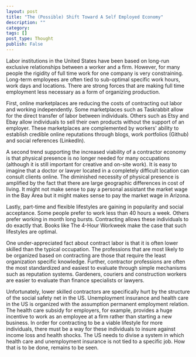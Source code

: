 ```yaml
---
layout: post
title: "The (Possible) Shift Toward A Self Employed Economy"
description: ""
category: 
tags: []
post_type: Thought
publish: False
---
```

Labor institutions in the United States have been based on long-run exclusive relationships between a worker and a firm. However, for many people the rigidity of full time work for one company is very constraining. Long-term employees are often tied to sub-optimal specific work hours, work days and locations. There are strong forces that are making full time employment less necessary as a form of organizing production. 

First, online marketplaces are reducing the costs of contracting out labor and working independently. Some marketplaces such as Taskrabbit allow for the direct transfer of labor between individuals. Others such as Etsy and Ebay allow individuals to sell their own products without the support of an employer. These marketplaces are complemented by workers' ability to establish credible online reputations through blogs, work portfolios (Github) and social references (LinkedIn).

A second trend supporting the increased viability of a contractor economy is that physical presence is no longer needed for many occupations (although it is still important for creative and on-site work). It is easy to imagine that a doctor or lawyer located in a completely difficult location can consult clients online. The diminished necessity of physical presence is amplified by the fact that there are large geographic differences in cost of living. It might not make sense to pay a personal assistant the market wage in the Bay Area but it might makes sense to pay the market wage in Arizona. 

Lastly, part-time and flexible lifestyles are gaining in popularity and social acceptance. Some people prefer to work less than 40 hours a week. Others prefer working in month long bursts. Contracting allows these individuals to do exactly that. Books like The 4-Hour Workweek make the case that such lifestyles are optimal.

One under-appreciated fact about contract labor is that it is often lower skilled than the typical occupation. The professions that are most likely to be organized based on contracting are those that require the least organization specific knowledge. Further, contractor professions are often the most standardized and easiest to evaluate through simple mechanisms such as reputation systems. Gardeners, couriers and construction workers are easier to evaluate than finance specialists or lawyers.  

Unfortunately, lower skilled contractors are specifically hurt by the structure of the social safety net in the US.  Unemployment insurance and health care in the US is organized with the assumption permanent employment relation. The health care subsidy for employers, for example, provides a huge incentive to work as an employee at a firm rather than starting a new business. In order for contracting to be a viable lifestyle for more individuals, there must be a way for these individuals to insure against income loss and health shocks. The US needs to divise a system in which health care and unemployment insurance is not tied to a specific job. How that is to be done, remains to be seen. 

 
